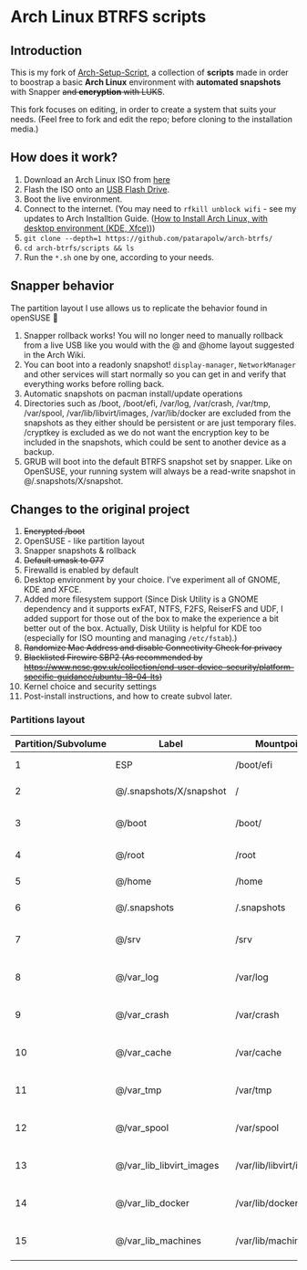 # Arch Linux BTRFS scripts

## Introduction

This is my fork of [Arch-Setup-Script](https://github.com/tommytran732/Arch-Setup-Script), a collection of **scripts** made in order to boostrap a basic **Arch Linux** environment with **automated snapshots** with Snapper ~~and **encryption** with LUKS~~.

This fork focuses on editing, in order to create a system that suits your needs. (Feel free to fork and edit the repo; before cloning to the installation media.)

## How does it work?

1. Download an Arch Linux ISO from [here](https://archlinux.org/download/)
2. Flash the ISO onto an [USB Flash Drive](https://wiki.archlinux.org/index.php/USB_flash_installation_medium).
3. Boot the live environment.
4. Connect to the internet. (You may need to `rfkill unblock wifi` - see my updates to Arch Installtion Guide. ([How to Install Arch Linux, with desktop environment (KDE, Xfce)](https://www.polv.cc/post/2021/04/installing-arch-desktop-environment)))
5. `git clone --depth=1 https://github.com/patarapolw/arch-btrfs/`
6. `cd arch-btrfs/scripts && ls`
7. Run the `*.sh` one by one, according to your needs.

## Snapper behavior

The partition layout I use allows us to replicate the behavior found in openSUSE 🦎

1. Snapper rollback <number> works! You will no longer need to manually rollback from a live USB like you would with the @ and @home layout suggested in the Arch Wiki.
2. You can boot into a readonly snapshot! `display-manager`, `NetworkManager` and other services will start normally so you can get in and verify that everything works before rolling back.
3. Automatic snapshots on pacman install/update operations
4. Directories such as /boot, /boot/efi, /var/log, /var/crash, /var/tmp, /var/spool, /var/lib/libvirt/images, /var/lib/docker are excluded from the snapshots as they either should be persistent or are just temporary files. /cryptkey is excluded as we do not want the encryption key to be included in the snapshots, which could be sent to another device as a backup.
5. GRUB will boot into the default BTRFS snapshot set by snapper. Like on OpenSUSE, your running system will always be a read-write snapshot in @/.snapshots/X/snapshot. 

## Changes to the original project

1. ~~Encrypted /boot~~
2. OpenSUSE - like partition layout
3. Snapper snapshots & rollback
4. ~~Default umask to 077~~
5. Firewalld is enabled by default
6. Desktop environment by your choice. I've experiment all of GNOME, KDE and XFCE.
7. Added more filesystem support (Since Disk Utility is a GNOME dependency and it supports exFAT, NTFS, F2FS, ReiserFS and UDF, I added support for those out of the box to make the experience a bit better out of the box. Actually, Disk Utility is helpful for KDE too (especially for ISO mounting and managing `/etc/fstab`).)
8. ~~Randomize Mac Address and disable Connectivity Check for privacy~~
9. ~~Blacklisted Firewire SBP2 (As recommended by https://www.ncsc.gov.uk/collection/end-user-device-security/platform-specific-guidance/ubuntu-18-04-lts)~~
10. Kernel choice and security settings
11. Post-install instructions, and how to create subvol later.

### Partitions layout 

| Partition/Subvolume | Label                        | Mountpoint               | Notes                       |
|---------------------|------------------------------|--------------------------|-----------------------------|
| 1                   | ESP                          | /boot/efi                | Unencrypted FAT32           |
| 2                   | @/.snapshots/X/snapshot      | /                        | Encrypted BTRFS             |
| 3                   | @/boot                       | /boot/                   | Encrypted BTRFS (nodatacow) |
| 4                   | @/root                       | /root                    | Encrypted BTRFS             |
| 5                   | @/home                       | /home                    | Encrypted BTRFS             |
| 6                   | @/.snapshots                 | /.snapshots              | Encrypted BTRFS             |
| 7                   | @/srv                        | /srv                     | Encrypted BTRFS (nodatacow) |
| 8                   | @/var_log                    | /var/log                 | Encrypted BTRFS (nodatacow) |
| 9                   | @/var_crash                  | /var/crash               | Encrypted BTRFS (nodatacow) |
| 10                  | @/var_cache                  | /var/cache               | Encrypted BTRFS (nodatacow) |
| 11                  | @/var_tmp                    | /var/tmp                 | Encrypted BTRFS (nodatacow) |
| 12                  | @/var_spool                  | /var/spool               | Encrypted BTRFS (nodatacow) |
| 13                  | @/var_lib_libvirt_images     | /var/lib/libvirt/images  | Encrypted BTRFS (nodatacow) |
| 14                  | @/var_lib_docker             | /var/lib/docker          | Encrypted BTRFS (nodatacow) |
| 15                  | @/var_lib_machines           | /var/lib/machines        | Encrypted BTRFS (nodatacow) |
